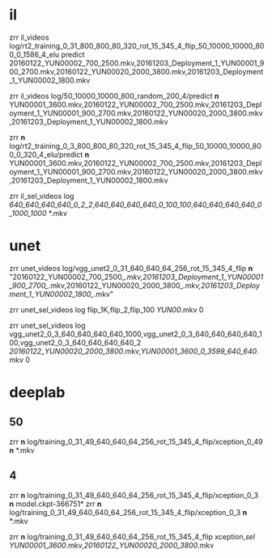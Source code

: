 # il

zrr il_videos log/rt2_training_0_31_800_800_80_320_rot_15_345_4_flip_50_10000_10000_800_0_1586_4_elu predict 20160122_YUN00002_700_2500.mkv,20161203_Deployment_1_YUN00001_900_2700.mkv,20160122_YUN00020_2000_3800.mkv,20161203_Deployment_1_YUN00002_1800.mkv

zrr il_videos log/50_10000_10000_800_random_200_4/predict __n__ YUN00001_3600.mkv,20160122_YUN00002_700_2500.mkv,20161203_Deployment_1_YUN00001_900_2700.mkv,20160122_YUN00020_2000_3800.mkv,20161203_Deployment_1_YUN00002_1800.mkv

zrr __n__ log/rt2_training_0_3_800_800_80_320_rot_15_345_4_flip_50_10000_10000_800_0_320_4_elu/predict __n__ YUN00001_3600.mkv,20160122_YUN00002_700_2500.mkv,20161203_Deployment_1_YUN00001_900_2700.mkv,20160122_YUN00020_2000_3800.mkv,20161203_Deployment_1_YUN00002_1800.mkv

zrr il_sel_videos log  _640_640_640_640_0_2_2_,_640_640_640_640_0_100_100_,_640_640_640_640_0_1000_1000_ *.mkv



# unet

zrr unet_videos log/vgg_unet2_0_31_640_640_64_256_rot_15_345_4_flip __n__ "20160122_YUN00002_700_2500_*.mkv,20161203_Deployment_1_YUN00001_900_2700_*.mkv,20160122_YUN00020_2000_3800_*.mkv,20161203_Deployment_1_YUN00002_1800_*.mkv"

zrr unet_sel_videos log flip_1K,flip_2,flip_100 *YUN00*.mkv 0

zrr unet_sel_videos log vgg_unet2_0_3_640_640_640_640_1000,vgg_unet2_0_3_640_640_640_640_100,vgg_unet2_0_3_640_640_640_640_2 *20160122_YUN00020_2000_3800*.mkv,*YUN00001_3600_0_3599_640_640*.mkv 0

# deeplab

## 50

zrr __n__ log/training_0_31_49_640_640_64_256_rot_15_345_4_flip/xception_0_49 __n__ *.mkv 

## 4

zrr __n__ log/training_0_31_49_640_640_64_256_rot_15_345_4_flip/xception_0_3 __n__ model.ckpt-366751* 
zrr __n__ log/training_0_31_49_640_640_64_256_rot_15_345_4_flip/xception_0_3 __n__ *.mkv

 
zrr __n__ log/training_0_31_49_640_640_64_256_rot_15_345_4_flip xception,_sel_ *YUN00001_3600*.mkv,*20160122_YUN00020_2000_3800*.mkv

